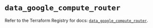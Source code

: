 # `data_google_compute_router`

Refer to the Terraform Registry for docs: [`data_google_compute_router`](https://registry.terraform.io/providers/hashicorp/google/6.40.0/docs/data-sources/compute_router).
